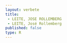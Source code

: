 ```yaml
---
layout: verbete
title:
 - LEITE, JOSE ROLLEMBERG
 - LEITE, José Rollemberg
published: false
type: R
---
```


